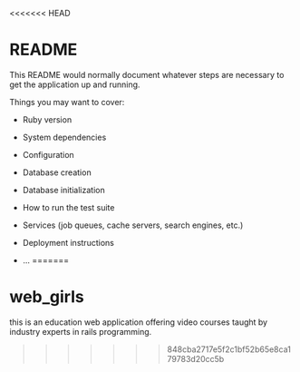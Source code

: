 <<<<<<< HEAD
# README

This README would normally document whatever steps are necessary to get the
application up and running.

Things you may want to cover:

* Ruby version

* System dependencies

* Configuration

* Database creation

* Database initialization

* How to run the test suite

* Services (job queues, cache servers, search engines, etc.)

* Deployment instructions

* ...
=======
# web_girls
this is an education web application offering video courses taught by industry experts in rails programming.
>>>>>>> 848cba2717e5f2c1bf52b65e8ca179783d20cc5b
